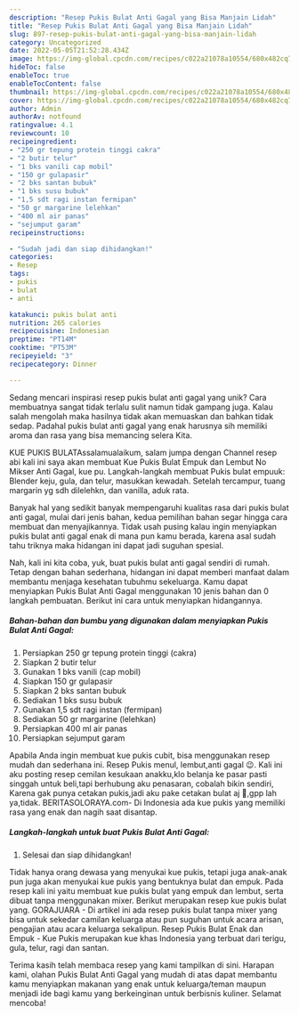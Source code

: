 ```yaml
---
description: "Resep Pukis Bulat Anti Gagal yang Bisa Manjain Lidah"
title: "Resep Pukis Bulat Anti Gagal yang Bisa Manjain Lidah"
slug: 897-resep-pukis-bulat-anti-gagal-yang-bisa-manjain-lidah
category: Uncategorized
date: 2022-05-05T21:52:28.434Z
image: https://img-global.cpcdn.com/recipes/c022a21078a10554/680x482cq70/pukis-bulat-anti-gagal-foto-resep-utama.jpg
hideToc: false
enableToc: true
enableTocContent: false
thumbnail: https://img-global.cpcdn.com/recipes/c022a21078a10554/680x482cq70/pukis-bulat-anti-gagal-foto-resep-utama.jpg
cover: https://img-global.cpcdn.com/recipes/c022a21078a10554/680x482cq70/pukis-bulat-anti-gagal-foto-resep-utama.jpg
author: Admin
authorAv: notfound
ratingvalue: 4.1
reviewcount: 10
recipeingredient:
- "250 gr tepung protein tinggi cakra"
- "2 butir telur"
- "1 bks vanili cap mobil"
- "150 gr gulapasir"
- "2 bks santan bubuk"
- "1 bks susu bubuk"
- "1,5 sdt ragi instan fermipan"
- "50 gr margarine lelehkan"
- "400 ml air panas"
- "sejumput garam"
recipeinstructions:

- "Sudah jadi dan siap dihidangkan!"
categories:
- Resep
tags:
- pukis
- bulat
- anti

katakunci: pukis bulat anti 
nutrition: 265 calories
recipecuisine: Indonesian
preptime: "PT14M"
cooktime: "PT53M"
recipeyield: "3"
recipecategory: Dinner

---
```





Sedang mencari inspirasi resep pukis bulat anti gagal yang unik? Cara membuatnya sangat tidak terlalu sulit namun tidak gampang juga. Kalau salah mengolah maka hasilnya tidak akan memuaskan dan bahkan tidak sedap. Padahal pukis bulat anti gagal yang enak harusnya sih memiliki aroma dan rasa yang bisa memancing selera Kita.





KUE PUKIS BULATAssalamualaikum, salam jumpa dengan Channel resep abi kali ini saya akan membuat Kue Pukis Bulat Empuk dan Lembut No Mikser Anti Gagal, kue pu. Langkah-langkah membuat Pukis bulat empuuk: Blender keju, gula, dan telur, masukkan kewadah. Setelah tercampur, tuang margarin yg sdh dilelehkn, dan vanilla, aduk rata.

Banyak hal yang sedikit banyak mempengaruhi kualitas rasa dari pukis bulat anti gagal, mulai dari jenis bahan, kedua pemilihan bahan segar hingga cara membuat dan menyajikannya. Tidak usah pusing kalau ingin menyiapkan pukis bulat anti gagal enak di mana pun kamu berada, karena asal sudah tahu triknya maka hidangan ini dapat jadi suguhan spesial.






Nah, kali ini kita coba, yuk, buat pukis bulat anti gagal sendiri di rumah. Tetap dengan bahan sederhana, hidangan ini dapat memberi manfaat dalam membantu menjaga kesehatan tubuhmu sekeluarga. Kamu dapat menyiapkan Pukis Bulat Anti Gagal menggunakan 10 jenis bahan dan 0 langkah pembuatan. Berikut ini cara untuk menyiapkan hidangannya.

<!--inarticleads1-->

##### Bahan-bahan dan bumbu yang digunakan dalam menyiapkan Pukis Bulat Anti Gagal:

1. Persiapkan 250 gr tepung protein tinggi (cakra)
1. Siapkan 2 butir telur
1. Gunakan 1 bks vanili (cap mobil)
1. Siapkan 150 gr gulapasir
1. Siapkan 2 bks santan bubuk
1. Sediakan 1 bks susu bubuk
1. Gunakan 1,5 sdt ragi instan (fermipan)
1. Sediakan 50 gr margarine (lelehkan)
1. Persiapkan 400 ml air panas
1. Persiapkan sejumput garam


Apabila Anda ingin membuat kue pukis cubit, bisa menggunakan resep mudah dan sederhana ini. Resep Pukis menul, lembut,anti gagal 😉. Kali ini aku posting resep cemilan kesukaan anakku,klo belanja ke pasar pasti singgah untuk beli,tapi berhubung aku penasaran, cobalah bikin sendiri, Karena gak punya cetakan pukis,jadi aku pake cetakan bulat aj 🤭,gpp lah ya,tidak. BERITASOLORAYA.com- Di Indonesia ada kue pukis yang memiliki rasa yang enak dan nagih saat disantap. 

<!--inarticleads2-->

##### Langkah-langkah untuk buat Pukis Bulat Anti Gagal:


1. Selesai dan siap dihidangkan!

Tidak hanya orang dewasa yang menyukai kue pukis, tetapi juga anak-anak pun juga akan menyukai kue pukis yang bentuknya bulat dan empuk. Pada resep kali ini yaitu membuat kue pukis bulat yang empuk dan lembut, serta dibuat tanpa menggunakan mixer. Berikut merupakan resep kue pukis bulat yang. GORAJUARA - Di artikel ini ada resep pukis bulat tanpa mixer yang bisa untuk sekedar camilan keluarga atau pun suguhan untuk acara arisan, pengajian atau acara keluarga sekalipun. Resep Pukis Bulat Enak dan Empuk - Kue Pukis merupakan kue khas Indonesia yang terbuat dari terigu, gula, telur, ragi dan santan. 

Terima kasih telah membaca resep yang kami tampilkan di sini. Harapan kami, olahan Pukis Bulat Anti Gagal yang mudah di atas dapat membantu kamu menyiapkan makanan yang enak untuk keluarga/teman maupun menjadi ide bagi kamu yang berkeinginan untuk berbisnis kuliner. Selamat mencoba!
